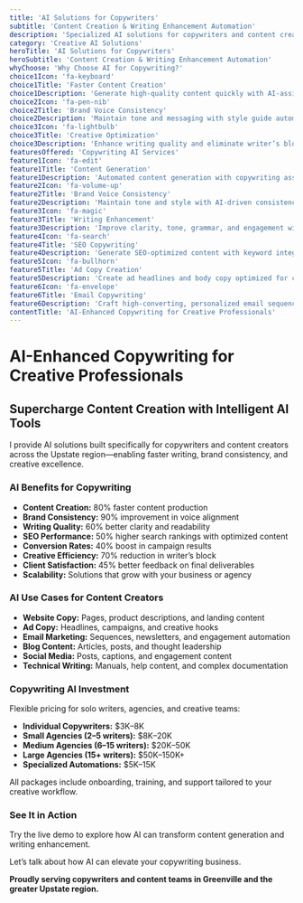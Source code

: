 ```yaml
---
title: 'AI Solutions for Copywriters'
subtitle: 'Content Creation & Writing Enhancement Automation'
description: 'Specialized AI solutions for copywriters and content creators in the Upstate. From content generation and copywriting automation to brand voice consistency and writing enhancement—built for creative efficiency and content quality.'
category: 'Creative AI Solutions'
heroTitle: 'AI Solutions for Copywriters'
heroSubtitle: 'Content Creation & Writing Enhancement Automation'
whyChoose: 'Why Choose AI for Copywriting?'
choice1Icon: 'fa-keyboard'
choice1Title: 'Faster Content Creation'
choice1Description: 'Generate high-quality content quickly with AI-assisted writing tools'
choice2Icon: 'fa-pen-nib'
choice2Title: 'Brand Voice Consistency'
choice2Description: 'Maintain tone and messaging with style guide automation and intelligent prompts'
choice3Icon: 'fa-lightbulb'
choice3Title: 'Creative Optimization'
choice3Description: 'Enhance writing quality and eliminate writer’s block with real-time AI support'
featuresOffered: 'Copywriting AI Services'
feature1Icon: 'fa-edit'
feature1Title: 'Content Generation'
feature1Description: 'Automated content generation with copywriting assistance for blogs, websites, and more'
feature2Icon: 'fa-volume-up'
feature2Title: 'Brand Voice Consistency'
feature2Description: 'Maintain tone and style with AI-driven consistency and rule enforcement'
feature3Icon: 'fa-magic'
feature3Title: 'Writing Enhancement'
feature3Description: 'Improve clarity, tone, grammar, and engagement with real-time feedback'
feature4Icon: 'fa-search'
feature4Title: 'SEO Copywriting'
feature4Description: 'Generate SEO-optimized content with keyword integration and search targeting'
feature5Icon: 'fa-bullhorn'
feature5Title: 'Ad Copy Creation'
feature5Description: 'Create ad headlines and body copy optimized for conversions and testing'
feature6Icon: 'fa-envelope'
feature6Title: 'Email Copywriting'
feature6Description: 'Craft high-converting, personalized email sequences and newsletters'
contentTitle: 'AI-Enhanced Copywriting for Creative Professionals'
---
```


# AI-Enhanced Copywriting for Creative Professionals

## Supercharge Content Creation with Intelligent AI Tools

I provide AI solutions built specifically for copywriters and content creators across the Upstate region—enabling faster writing, brand consistency, and creative excellence.

### AI Benefits for Copywriting

- **Content Creation:** 80% faster content production
- **Brand Consistency:** 90% improvement in voice alignment
- **Writing Quality:** 60% better clarity and readability
- **SEO Performance:** 50% higher search rankings with optimized content
- **Conversion Rates:** 40% boost in campaign results
- **Creative Efficiency:** 70% reduction in writer’s block
- **Client Satisfaction:** 45% better feedback on final deliverables
- **Scalability:** Solutions that grow with your business or agency

### AI Use Cases for Content Creators

- **Website Copy:** Pages, product descriptions, and landing content
- **Ad Copy:** Headlines, campaigns, and creative hooks
- **Email Marketing:** Sequences, newsletters, and engagement automation
- **Blog Content:** Articles, posts, and thought leadership
- **Social Media:** Posts, captions, and engagement content
- **Technical Writing:** Manuals, help content, and complex documentation

### Copywriting AI Investment

Flexible pricing for solo writers, agencies, and creative teams:

- **Individual Copywriters:** $3K–8K
- **Small Agencies (2–5 writers):** $8K–20K
- **Medium Agencies (6–15 writers):** $20K–50K
- **Large Agencies (15+ writers):** $50K–150K+
- **Specialized Automations:** $5K–15K

All packages include onboarding, training, and support tailored to your creative workflow.

### See It in Action

Try the live demo to explore how AI can transform content generation and writing enhancement.

Let’s talk about how AI can elevate your copywriting business.

**Proudly serving copywriters and content teams in Greenville and the greater Upstate region.**
